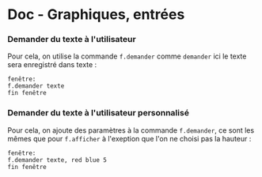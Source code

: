 # Doc - Graphiques, entrées

### Demander du texte à l'utilisateur

Pour cela, on utilise la commande `f.demander` comme `demander` ici le texte sera enregistré dans texte :&#x20;

```
fenêtre:
f.demander texte
fin fenêtre
```

### Demander du texte à l'utilisateur personnalisé

Pour cela, on ajoute des paramètres à la commande `f.demander`, ce sont les mêmes que pour `f.afficher` à l'exeption que l'on ne choisi pas la hauteur :&#x20;

```
fenêtre:
f.demander texte, red blue 5
fin fenêtre
```
